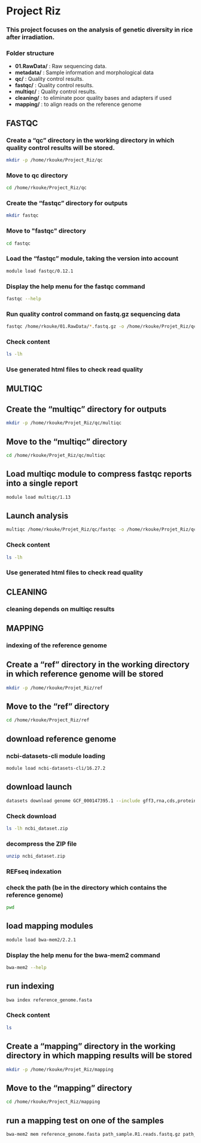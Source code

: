 
# Project Riz

### This project focuses on the analysis of genetic diversity in rice after irradiation.

### Folder structure

- **01.RawData/** : Raw sequencing data.
- **metadata/** : Sample information and morphological data 
- **qc/** : Quality control results.
- **fastqc/** : Quality control results.
- **multiqc/** : Quality control results.
- **cleaning/** : to eliminate poor quality bases and adapters if used
- **mapping/** : to align reads on the reference genome

##  FASTQC

### Create a “qc” directory in the working directory in which quality control results will be stored.

```bash
mkdir -p /home/rkouke/Project_Riz/qc
```
### Move to qc directory

```bash
cd /home/rkouke/Project_Riz/qc
```

### Create the “fastqc” directory for outputs

```bash
mkdir fastqc
```

### Move to "fastqc" directory

```bash
cd fastqc
```

### Load the “fastqc” module, taking the version into account

```bash
module load fastqc/0.12.1
```
### Display the help menu for the fastqc command

```bash
fastqc --help
```

### Run quality control command on fastq.gz sequencing data

```bash
fastqc /home/rkouke/01.RawData/*.fastq.gz -o /home/rkouke/Projet_Riz/qc/fastqc
```

### Check content
```bash
ls -lh
```

### Use generated html files to check read quality 

##  MULTIQC

## Create the “multiqc” directory for outputs 

```bash
mkdir -p /home/rkouke/Projet_Riz/qc/multiqc
```

## Move to the “multiqc” directory

```bash
cd /home/rkouke/Projet_Riz/qc/multiqc
```

## Load multiqc module to compress fastqc reports into a single report

```bash
module load multiqc/1.13
```

## Launch analysis

```bash
multiqc /home/rkouke/Projet_Riz/qc/fastqc -o /home/rkouke/Projet_Riz/qc/multiqc
```

### Check content
```bash
ls -lh
```

### Use generated html files to check read quality

## CLEANING

### cleaning depends on multiqc results

## MAPPING

### indexing of the reference genome

## Create a “ref” directory in the working directory in which reference genome will be stored

```bash
mkdir -p /home/rkouke/Projet_Riz/ref
```
## Move to the “ref” directory

```bash
cd /home/rkouke/Project_Riz/ref
```
## download reference genome
### ncbi-datasets-cli module loading

```bash
module load ncbi-datasets-cli/16.27.2
```
## download launch 
```bash
datasets download genome GCF_000147395.1 --include gff3,rna,cds,protein,genome,seq-report
```
### Check download 

```bash
ls -lh ncbi_dataset.zip
```
### decompress the ZIP file

```bash
unzip ncbi_dataset.zip
```

### REFseq indexation
### check the path (be in the directory which contains the reference genome)

```bash
pwd
```
## load mapping modules

```bash
module load bwa-mem2/2.2.1
```
 ### Display the help menu for the bwa-mem2 command

```bash
bwa-mem2 --help
```
## run indexing

```bash
bwa index reference_genome.fasta
```

### Check content

```bash
ls 
```

## Create a “mapping” directory in the working directory in which mapping results will be stored

```bash
mkdir -p /home/rkouke/Projet_Riz/mapping
```
## Move to the “mapping” directory

```bash
cd /home/rkouke/Project_Riz/mapping
```
## run a mapping test on one of the samples

```bash
bwa-mem2 mem reference_genome.fasta path_sample.R1.reads.fastq.gz path_sample.R2.reads.fastq.gz -t 8 -o sample.sam
```
















